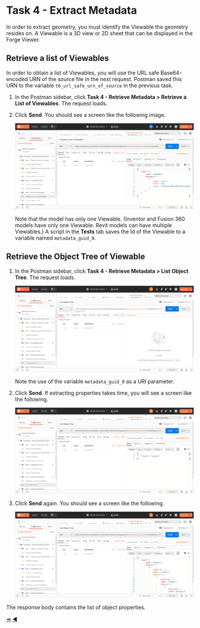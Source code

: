 # Task 4 - Extract Metadata

In order to extract geometry, you must identify the Viewable the geometry resides on.  A Viewable is a 3D view or 2D sheet that can be displayed in the Forge Viewer.  

## Retrieve a list of Viewables

In order to obtain a list of Viewables, you will use the URL safe Base64-encoded URN of the source file in the next request. Postman saved this URN to the variable `t6_url_safe_urn_of_source` in the previous task.

1. In the Postman sidebar, click **Task 4 - Retrieve Metadata > Retrieve a List of Viewables**. The request loads.

2. Click **Send**. You should see a screen like the following image.

   ![list viewables](../images/task4_list_model_views_success.png "list viewables")

   Note that the model has only one Viewable. (Inventor and Fusion 360 models have only one Viewable. Revit models can have multiple Viewables.) A script in the **Tests** tab saves the Id of the Viewable to a variable named `metadata_guid_0`.

## Retrieve the Object Tree of Viewable

1. In the Postman sidebar, click **Task 4 - Retrieve Metadata > List Object Tree**. The request loads.

   ![list objects](../images/task4_get_properties.png "list objects")

   Note the use of the variable `metadata_guid_0` as a URI parameter.

2. Click **Send**. If extracting properties takes time, you will see a screen like the following. 

   ![list objects success](../images/task4_get_properties_success_01.png "list objects success")

3. Click **Send** again. You should see a screen like the following. 

   ![list objects success](../images/task4_get_properties_success_02.png "list objects success")

The response body contains the list of object properties.

[:rewind:](../readme.md "readme.md") [:arrow_backward:](task-3.md "Previous task")
